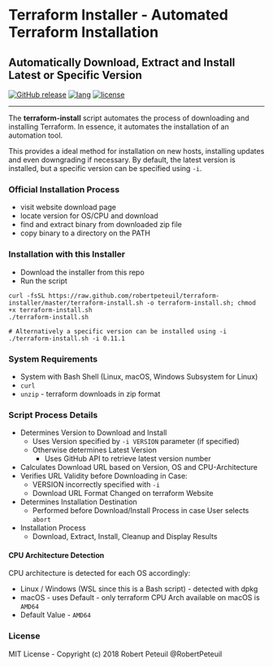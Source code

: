 # Terraform Installer - Automated Terraform Installation

## Automatically Download, Extract and Install Latest or Specific Version

[![GitHub release](https://img.shields.io/github/release/robertpeteuil/terraform-installer.svg?colorB=2067b8)](https://github.com/robertpeteuil/terraform-installer)
[![lang](https://img.shields.io/badge/language-bash-89e051.svg?style=flat-square)](https://github.com/robertpeteuil/terraform-installer)
[![license](https://img.shields.io/github/license/robertpeteuil/terraform-installer.svg?colorB=2067b8)](https://github.com/robertpeteuil/terraform-installer)

---

The **terraform-install** script automates the process of downloading and installing Terraform.  In essence, it automates the installation of an automation tool.

This provides a ideal method for installation on new hosts, installing updates and even downgrading if necessary.  By default, the latest version is installed, but a specific version can be specified using `-i`.

### Official Installation Process

- visit website download page
- locate version for OS/CPU and download
- find and extract binary from downloaded zip file
- copy binary to a directory on the PATH

### Installation with this Installer

- Download the installer from this repo
- Run the script

``` shell
curl -fsSL https://raw.github.com/robertpeteuil/terraform-installer/master/terraform-install.sh -o terraform-install.sh; chmod +x terraform-install.sh
./terraform-install.sh

# Alternatively a specific version can be installed using -i
./terraform-install.sh -i 0.11.1
```

### System Requirements

- System with Bash Shell (Linux, macOS, Windows Subsystem for Linux)
- `curl`
- `unzip` - terraform downloads in zip format

### Script Process Details

- Determines Version to Download and Install
  - Uses Version specified by `-i VERSION` parameter (if specified)
  - Otherwise determines Latest Version
    - Uses GitHub API to retrieve latest version number
- Calculates Download URL based on Version, OS and CPU-Architecture
- Verifies URL Validity before Downloading in Case:
  - VERSION incorrectly specified with `-i`
  - Download URL Format Changed on terraform Website
- Determines Installation Destination
  - Performed before Download/Install Process in case User selects `abort`
- Installation Process
  - Download, Extract, Install, Cleanup and Display Results

#### CPU Architecture Detection

CPU architecture is detected for each OS accordingly:

- Linux / Windows (WSL since this is a Bash script) - detected with dpkg
- macOS - uses Default - only terraform CPU Arch available on macOS is `AMD64`
- Default Value - `AMD64`

### License

MIT License - Copyright (c) 2018  Robert Peteuil  @RobertPeteuil
